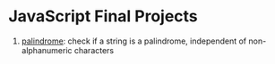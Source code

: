 # JavaScript Final Projects

1. [palindrome](https://github.com/MerelAW/freeCodeCamp/blob/main/JavaScript_Finals/palindrome.js): check if a string is a palindrome, independent of non-alphanumeric characters
